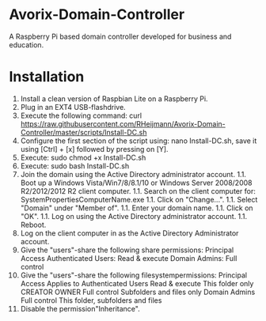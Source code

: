 # Avorix-Domain-Controller
A Raspberry Pi based domain controller developed for business and education.


# Installation
1. Install a clean version of Raspbian Lite on a Raspberry Pi.
1. Plug in an EXT4 USB-flashdrive.
1. Execute the following command: curl https://raw.githubusercontent.com/RHeijmann/Avorix-Domain-Controller/master/scripts/Install-DC.sh
1. Configure the first section of the script using: nano Install-DC.sh, save it using [Ctrl] + [x] followed by pressing on [Y].
1. Execute: sudo chmod +x Install-DC.sh
1. Execute: sudo bash Install-DC.sh
1. Join the domain using the Active Directory administrator account.
   1.1. Boot up a Windows Vista/Win7/8/8.1/10 or Windows Server 2008/2008 R2/2012/2012 R2 client computer.
   1.1. Search on the client computer for: SystemPropertiesComputerName.exe
   1.1. Click on "Change...".
   1.1. Select "Domain" under "Member of".
   1.1. Enter your domain name.
   1.1. Click on "OK".
   1.1. Log on using the Active Directory administrator account.
   1.1. Reboot.
1. Log on the client computer in as the Active Directory Administrator account.
1. Give the "users"-share the following share permissions:
    Principal 	            Access
    Authenticated Users:    Read & execute
    Domain Admins:	        Full control 
1. Give the "users"-share the following filesystempermissions:
    Principal 	            Access      	Applies to
    Authenticated Users 	Read & execute 	This folder only
    CREATOR OWNER       	Full control 	Subfolders and files only
    Domain Admins 	        Full control 	This folder, subfolders and files
1. Disable the permission"Inheritance".
